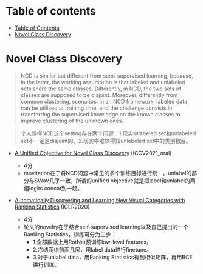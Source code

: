 # Table of contents

- [Table of Contents](#table-of-contents)
- [Novel Class Discovery](#novel-class-discovery)

# Novel Class Discovery

> NCD is similar but different from semi-supervised learning, because, in
the latter, the working assumption is that labeled and unlabeled sets share the same classes. Differently, in NCD, the two sets of classes are supposed to be disjoint. Moreover, differently from common clustering, scenarios, in an NCD framework, labeled data can be utilized at training time, and the challenge consists in transferring the supervised knowledge on the known classes to improve clustering of the unknown ones.

> 个人觉得NCD这个setting存在两个问题：1.现实中labeled set和unlabeled set不一定是disjoint的。2.现实中难以得知unlabeled set中的类别数目。

- [A Unified Objective for Novel Class Discovery](https://arxiv.org/abs/2108.08536) (ICCV2021_oral)
    - 4分
    - movitation在于将NCD问题中常见的多个训练目标进行统一。unlabel的部分与SWaV几乎一致，所谓的unified objective就是把label和unlabel的两组logits concat到一起。

- [Automatically Discovering and Learning New Visual Categories with Ranking Statistics](https://arxiv.org/abs/2002.05714) (ICLR2020)
    - 4分
    - 论文的novelty在于结合self-supervised learning以及自己提出的一个Ranking Statistics。训练可分为三步：
        - 1.全部数据上用RotNet预训练low-level features。
        - 2.冻结网络前面几层，用label data进行finetune。
        - 3.对于unlabel data，用Ranking Statistics得到相似矩阵，再用BCE进行训练。


